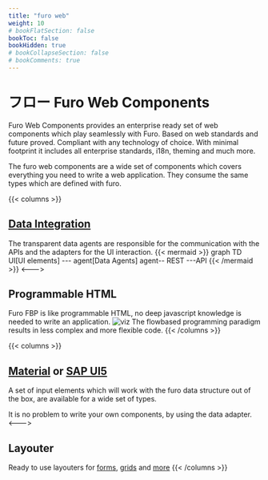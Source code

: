 ```yaml
---
title: "furo web"
weight: 10
# bookFlatSection: false
bookToc: false
bookHidden: true
# bookCollapseSection: false
# bookComments: true
---
```


# フロー Furo Web Components

Furo Web Components provides an enterprise ready set of web components which play seamlessly with Furo. 
Based on web standards and future proved. Compliant with any technology of choice. 
With minimal footprint it includes all enterprise standards, i18n, theming and much more.

The furo web components are a wide set of components which covers everything you need to write a web application.
They consume the same types which are defined with furo.

{{< columns >}}
## [Data Integration](https://components.furo.pro/?t=furo-data)
The transparent data agents are responsible for the communication with the APIs and the adapters for the UI interaction.
{{< mermaid >}}
graph TD
UI[UI elements]  --- agent[Data Agents]
agent-- REST ---API
{{< /mermaid >}}
<--->

## Programmable HTML
Furo FBP is like programmable HTML, no deep javascript knowledge is needed to write an application.
![viz](/viz.png)
The flowbased programming paradigm results in less complex and more flexible code. 
{{< /columns >}}

{{< columns >}}
## [Material](https://components.furo.pro/?t=furo-data-input) or [SAP UI5](https://components.furo.pro/?t=furo-ui5)
A set of input elements which will work with the furo data structure out of the box, are available for a wide set of types.

It is no problem to write your own components, by using the data adapter.
<--->
## Layouter
Ready to use layouters for [forms](https://components.furo.pro/?t=demo-FuroFormLayouter-0), [grids](https://components.furo.pro/?t=demo-FuroZGrid-0) and [more](https://components.furo.pro/?t=furo-layout)
{{< /columns >}}
